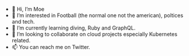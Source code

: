 - 👋 Hi, I’m Moe
- 👀 I’m interested in Football (the normal one not the american), poltices and tech.
- 🌱 I’m currently learning diving, Ruby and GraphQL.
- 💞️ I’m looking to collaborate on cloud projects especially Kubernetes related.
- 📫 You can reach me on Twitter.

<!---
mouismail/mouismail is a ✨ special ✨ repository because its `README.md` (this file) appears on your GitHub profile.
You can click the Preview link to take a look at your changes.
--->
